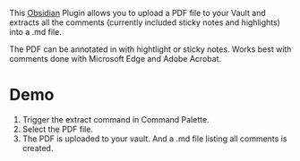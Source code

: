 This [Obsidian](https://obsidian.md/) Plugin allows you to upload a PDF file to your Vault and extracts all the comments (currently included sticky notes and highlights) into a .md file.

The PDF can be annotated in with hightlight or sticky notes. Works best with comments done with Microsoft Edge and Adobe Acrobat.

# Demo

1. Trigger the extract command in Command Palette.
2. Select the PDF file.
3. The PDF is uploaded to your vault. And a .md file listing all comments is created.

